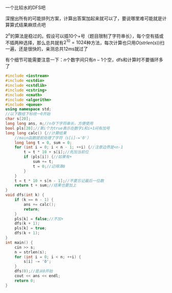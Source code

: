 一个比较水的DFS吧

深搜出所有的可能排列方案，计算出答案加起来就可以了，要说哪里难可能就是计算算式结果麻烦点吧

$2^n$的算法是稳过的。假设可以插10个+号（题目限制了字符串长），每个空有插或不插两种选择，那么总共就有$2^10=1024$种方法，每次计算也只用$O(strlen(s))$扫一遍，还是很快的，亲测总共12ms就过了

有个细节可能需要注意一下：$n$个数字间只有$n-1$个空，dfs和计算时不要循环多了

```cpp
#include <iostream>
#include <cstdio>
#include <cstdlib>
#include <cstring>
#include <cmath>
#include <algorithm>
#include <queue>
using namespace std;
//以下数组下标统一0开始
char s[20];
long long ans, n;//n存下字符串长，方便使用
bool pls[20];//第i个为true表示在数字i和i+1间有加号
long long calc() {//计算结果
	//main函数提前处理了字符（s[i]-='0'）
    long long t = 0, sum = 0;
    for (int i = 0; i < n - 1; ++i) {//注意边界是<n-1
        t = t * 10 + s[i];//先加当前位
        if (pls[i]) {//如果有+
            sum += t;
            t = 0;//记得清0
        }
    }
    t = t * 10 + s[n - 1];//不要忘记最后一位数
    return t + sum;//结果也要加上
}
void dfs(int k) {
    if (k == n - 1) {
        ans += calc();
        return;
    }
    pls[k] = false;//不加+
    dfs(k + 1);
    pls[k] = true;
    dfs(k + 1);
}
int main() {
    cin >> s;
    n = strlen(s);
    for (int i = 0; i < n; ++i) {
        s[i] -= '0';
    }
    dfs(0);//是从0开始
    cout << ans << endl;
    return 0;
}
```